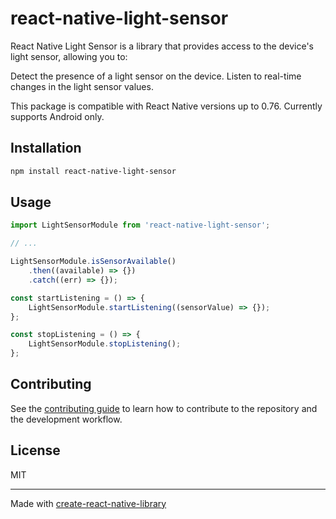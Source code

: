 # react-native-light-sensor

React Native Light Sensor is a library that provides access to the device's light sensor, allowing you to:

Detect the presence of a light sensor on the device.
Listen to real-time changes in the light sensor values.

This package is compatible with React Native versions up to 0.76. 
Currently supports Android only.

## Installation

```sh
npm install react-native-light-sensor
```

## Usage


```js
import LightSensorModule from 'react-native-light-sensor';

// ...

LightSensorModule.isSensorAvailable()
    .then((available) => {})
    .catch((err) => {});

const startListening = () => {
    LightSensorModule.startListening((sensorValue) => {});
};

const stopListening = () => {
    LightSensorModule.stopListening();
};
```


## Contributing

See the [contributing guide](CONTRIBUTING.md) to learn how to contribute to the repository and the development workflow.

## License

MIT

---

Made with [create-react-native-library](https://github.com/callstack/react-native-builder-bob)
